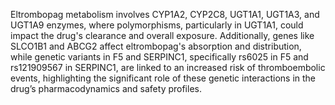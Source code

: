 Eltrombopag metabolism involves CYP1A2, CYP2C8, UGT1A1, UGT1A3, and UGT1A9 enzymes, where polymorphisms, particularly in UGT1A1, could impact the drug's clearance and overall exposure. Additionally, genes like SLCO1B1 and ABCG2 affect eltrombopag's absorption and distribution, while genetic variants in F5 and SERPINC1, specifically rs6025 in F5 and rs121909567 in SERPINC1, are linked to an increased risk of thromboembolic events, highlighting the significant role of these genetic interactions in the drug’s pharmacodynamics and safety profiles.